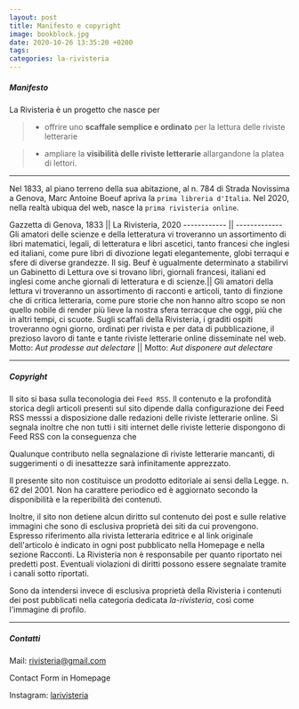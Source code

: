 ```yaml
---
layout: post
title: Manifesto e copyright
image: bookblock.jpg
date: 2020-10-26 13:35:20 +0200
tags:
categories: la-rivisteria
---
```


##### Manifesto

La Rivisteria è un progetto che nasce per

> * offrire uno **scaffale semplice e ordinato** per la lettura delle riviste letterarie

> * ampliare la **visibilità delle riviste letterarie** allargandone la platea di lettori.

***



Nel 1833, al piano terreno della sua abitazione, al n. 784 di Strada Novissima a Genova, Marc Antoine Boeuf apriva la `prima libreria d'Italia`. Nel 2020, nella realtà ubiqua del web, nasce la `prima rivisteria online`.

Gazzetta di Genova, 1833 || La Rivisteria, 2020
------------ || -------------
Gli amatori delle scienze e della letteratura vi troveranno un assortimento di libri matematici, legali, di letteratura e libri ascetici, tanto francesi che inglesi ed italiani, come pure libri di divozione legati elegantemente, globi terraqui e sfere di diverse grandezze. Il sig. Beuf è ugualmente determinato a stabilirvi un Gabinetto di Lettura ove si trovano libri, giornali francesi, italiani ed inglesi come anche giornali di letteratura e di scienze.|| Gli amatori della lettura vi troveranno un assortimento di racconti e articoli, tanto di finzione che di critica letteraria, come pure storie che non hanno altro scopo se non quello nobile di render più lieve la nostra sfera terracque che oggi, più che in altri tempi, ci scuote. Sugli scaffali della Rivisteria, i graditi ospiti troveranno ogni giorno, ordinati per rivista e per data di pubblicazione, il prezioso lavoro di tante e tante riviste letterarie online disseminate nel web.
Motto: *Aut prodesse aut delectare* || Motto: *Aut disponere aut delectare*

***



##### Copyright

Il sito si basa sulla teconologia dei `Feed RSS`. Il contenuto e la profondità storica degli articoli presenti sul sito dipende dalla configurazione dei Feed RSS messsi a disposizione dalle redazioni delle riviste letterarie online. Si segnala inoltre che non tutti i siti internet delle riviste letterie dispongono di Feed RSS con la conseguenza che 

Qualunque contributo nella segnalazione di riviste letterarie mancanti, di suggerimenti o di inesattezze sarà infinitamente apprezzato.

Il presente sito non costituisce un prodotto editoriale ai sensi della Legge. n. 62 del 2001. Non ha carattere periodico ed è aggiornato secondo la disponibilità e la reperibilità dei contenuti.

Inoltre, il sito non detiene alcun diritto sul contenuto dei post e sulle relative immagini che sono di esclusiva proprietà dei siti da cui provengono. Espresso riferimento alla rivista letteraria editrice e al link originale dell'articolo è indicato in ogni post pubblicato nella Homepage e nella sezione Racconti. La Rivisteria non è responsabile per quanto riportato nei predetti post. Eventuali violazioni di diritti possono essere segnalate tramite i canali sotto riportati.

Sono da intendersi invece di esclusiva proprietà della Rivisteria i contenuti dei post pubblicati nella categoria dedicata *la-rivisteria*, così come l'immagine di profilo.

***



##### Contatti

Mail: rivisteria@gmail.com

Contact Form in Homepage

Instagram: [larivisteria](https://www.instagram.com/larivisteria/)
